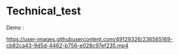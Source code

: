 # Technical_test

Demo :



https://user-images.githubusercontent.com/49129326/236565169-cb82ca43-9d5d-4462-b756-e028c97ef235.mp4

